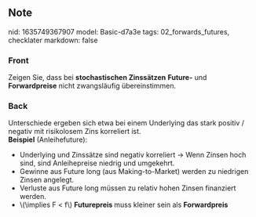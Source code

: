 ## Note
nid: 1635749367907
model: Basic-d7a3e
tags: 02_forwards_futures, checklater
markdown: false

### Front
Zeigen Sie, dass bei <b>stochastischen Zinssätzen</b>
<b>Future-</b> und <b>Forwardpreise</b> nicht zwangsläufig
übereinstimmen.

### Back
<div>Unterschiede ergeben sich etwa bei einem Underlying das stark positiv / negativ mit risikolosem Zins korreliert ist.</div><div>
</div><div><strong>Beispiel</strong> (Anleihefuture):</div><ul><li>Underlying und Zinssätze sind negativ korreliert → Wenn Zinsen hoch sind, sind Anleihepreise niedrig und umgekehrt.</li><li>Gewinne aus Future long (aus Making-to-Market) werden zu niedrigen Zinsen angelegt.</li><li>Verluste aus Future long müssen zu relativ hohen Zinsen finanziert werden.</li><li>\(\implies F < f\) <b>Futurepreis </b>muss kleiner sein als <b>Forwardpreis</b></li></ul>
